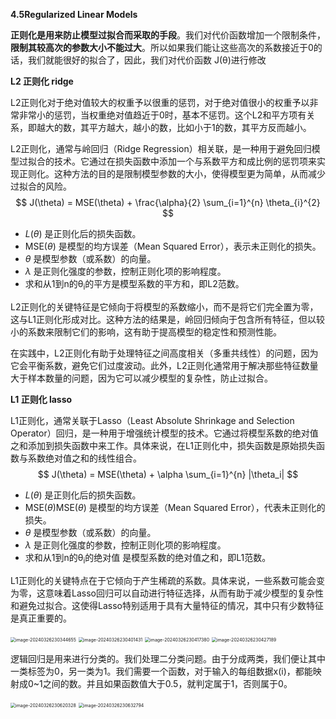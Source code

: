 **4.5Regularized Linear Models**

**正则化是用来防止模型过拟合而采取的手段**。我们对代价函数增加一个限制条件，**限制其较高次的参数大小不能过大**。所以如果我们能让这些高次的系数接近于0的话，我们就能很好的拟合了，因此，我们对代价函数 J(θ)进行修改

**L2 正则化 ridge**

L2正则化对于绝对值较大的权重予以很重的惩罚，对于绝对值很小的权重予以非常非常小的惩罚，当权重绝对值趋近于0时，基本不惩罚。这个L2和平方项有关系，即越大的数，其平方越大，越小的数，比如小于1的数，其平方反而越小。

L2正则化，通常与岭回归（Ridge Regression）相关联，是一种用于避免回归模型过拟合的技术。它通过在损失函数中添加一个与系数平方和成比例的惩罚项来实现正则化。这种方法的目的是限制模型参数的大小，使得模型更为简单，从而减少过拟合的风险。
$$
J(\theta) = MSE(\theta) + \frac{\alpha}{2} \sum_{i=1}^{n} \theta_{i}^{2}
$$

- *L*(*θ*) 是正则化后的损失函数。
- MSE(*θ*) 是模型的均方误差（Mean Squared Error），表示未正则化的损失。
- *θ* 是模型参数（或系数）的向量。
- *λ* 是正则化强度的参数，控制正则化项的影响程度。
- 求和从1到n的θ<sub>i</sub>的平方是模型系数的平方和，即L2范数。

L2正则化的关键特征是它倾向于将模型的系数缩小，而不是将它们完全置为零，这与L1正则化形成对比。这种方法的结果是，岭回归倾向于包含所有特征，但以较小的系数来限制它们的影响，这有助于提高模型的稳定性和预测性能。

在实践中，L2正则化有助于处理特征之间高度相关（多重共线性）的问题，因为它会平衡系数，避免它们过度波动。此外，L2正则化通常用于解决那些特征数量大于样本数量的问题，因为它可以减少模型的复杂性，防止过拟合。

**L1 正则化 lasso**

L1正则化，通常关联于Lasso（Least Absolute Shrinkage and Selection Operator）回归，是一种用于增强统计模型的技术。它通过将模型系数的绝对值之和添加到损失函数中来工作。具体来说，在L1正则化中，损失函数是原始损失函数与系数绝对值之和的线性组合。
$$
J(\theta) = MSE(\theta) + \alpha \sum_{i=1}^{n} |\theta_i|
$$

- *L*(*θ*) 是正则化后的损失函数。
- MSE(*θ*)MSE(*θ*) 是模型的均方误差（Mean Squared Error），代表未正则化的损失。
- *θ* 是模型参数（或系数）的向量。
- *λ* 是正则化强度的参数，控制正则化项的影响程度。
- 求和从1到n的θ<sub>i</sub>的绝对值 是模型系数的绝对值之和，即L1范数。

L1正则化的关键特点在于它倾向于产生稀疏的系数。具体来说，一些系数可能会变为零，这意味着Lasso回归可以自动进行特征选择，从而有助于减少模型的复杂性和避免过拟合。这使得Lasso特别适用于具有大量特征的情况，其中只有少数特征是真正重要的。

<img src="C:\Users\Huang\AppData\Roaming\Typora\typora-user-images\image-20240326230344655.png" alt="image-20240326230344655" style="zoom:50%;" />

<img src="C:\Users\Huang\AppData\Roaming\Typora\typora-user-images\image-20240326230401431.png" alt="image-20240326230401431" style="zoom:50%;" />

<img src="C:\Users\Huang\AppData\Roaming\Typora\typora-user-images\image-20240326230417380.png" alt="image-20240326230417380" style="zoom:50%;" />

<img src="C:\Users\Huang\AppData\Roaming\Typora\typora-user-images\image-20240326230427189.png" alt="image-20240326230427189" style="zoom:50%;" />

逻辑回归是用来进行分类的。我们处理二分类问题。由于分成两类，我们便让其中一类标签为0，另一类为1。我们需要一个函数，对于输入的每组数据x(i)，都能映射成0~1之间的数。并且如果函数值大于0.5，就判定属于1，否则属于0。

<img src="C:\Users\Huang\AppData\Roaming\Typora\typora-user-images\image-20240326230620328.png" alt="image-20240326230620328" style="zoom:50%;" />

<img src="C:\Users\Huang\AppData\Roaming\Typora\typora-user-images\image-20240326230632794.png" alt="image-20240326230632794" style="zoom:50%;" />